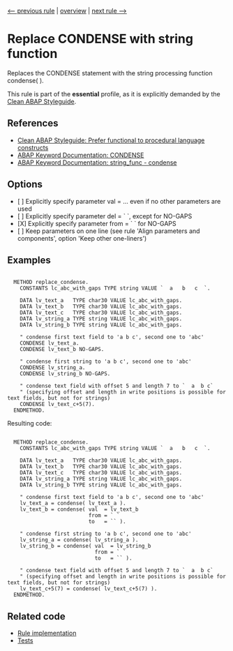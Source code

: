 [<-- previous rule](TranslateRule.md) | [overview](../rules.md) | [next rule -->](DescribeTableRule.md)

# Replace CONDENSE with string function

Replaces the CONDENSE statement with the string processing function condense\( \).

This rule is part of the **essential** profile, as it is explicitly demanded by the [Clean ABAP Styleguide](https://github.com/SAP/styleguides/blob/main/clean-abap/CleanABAP.md).

## References

* [Clean ABAP Styleguide: Prefer functional to procedural language constructs](https://github.com/SAP/styleguides/blob/main/clean-abap/CleanABAP.md#prefer-functional-to-procedural-language-constructs)
* [ABAP Keyword Documentation: CONDENSE](https://help.sap.com/doc/abapdocu_latest_index_htm/latest/en-US/index.htm?file=abapcondense.htm)
* [ABAP Keyword Documentation: string\_func - condense](https://help.sap.com/doc/abapdocu_latest_index_htm/latest/en-US/index.htm?file=abencondense_functions.htm)

## Options

* \[ \] Explicitly specify parameter val = ... even if no other parameters are used
* \[ \] Explicitly specify parameter del = \` \`, except for NO-GAPS
* \[X\] Explicitly specify parameter from = \` \` for NO-GAPS
* \[ \] Keep parameters on one line \(see rule 'Align parameters and components', option 'Keep other one-liners'\)

## Examples


```ABAP

  METHOD replace_condense.
    CONSTANTS lc_abc_with_gaps TYPE string VALUE `  a   b   c  `.

    DATA lv_text_a   TYPE char30 VALUE lc_abc_with_gaps.
    DATA lv_text_b   TYPE char30 VALUE lc_abc_with_gaps.
    DATA lv_text_c   TYPE char30 VALUE lc_abc_with_gaps.
    DATA lv_string_a TYPE string VALUE lc_abc_with_gaps.
    DATA lv_string_b TYPE string VALUE lc_abc_with_gaps.

    " condense first text field to 'a b c', second one to 'abc'
    CONDENSE lv_text_a.
    CONDENSE lv_text_b NO-GAPS.

    " condense first string to 'a b c', second one to 'abc'
    CONDENSE lv_string_a.
    CONDENSE lv_string_b NO-GAPS.

    " condense text field with offset 5 and length 7 to `  a  b c`
    " (specifying offset and length in write positions is possible for text fields, but not for strings)
    CONDENSE lv_text_c+5(7).
  ENDMETHOD.
```

Resulting code:

```ABAP

  METHOD replace_condense.
    CONSTANTS lc_abc_with_gaps TYPE string VALUE `  a   b   c  `.

    DATA lv_text_a   TYPE char30 VALUE lc_abc_with_gaps.
    DATA lv_text_b   TYPE char30 VALUE lc_abc_with_gaps.
    DATA lv_text_c   TYPE char30 VALUE lc_abc_with_gaps.
    DATA lv_string_a TYPE string VALUE lc_abc_with_gaps.
    DATA lv_string_b TYPE string VALUE lc_abc_with_gaps.

    " condense first text field to 'a b c', second one to 'abc'
    lv_text_a = condense( lv_text_a ).
    lv_text_b = condense( val  = lv_text_b
                          from = ` `
                          to   = `` ).

    " condense first string to 'a b c', second one to 'abc'
    lv_string_a = condense( lv_string_a ).
    lv_string_b = condense( val  = lv_string_b
                            from = ` `
                            to   = `` ).

    " condense text field with offset 5 and length 7 to `  a  b c`
    " (specifying offset and length in write positions is possible for text fields, but not for strings)
    lv_text_c+5(7) = condense( lv_text_c+5(7) ).
  ENDMETHOD.
```

## Related code

* [Rule implementation](../../com.sap.adt.abapcleaner/src/com/sap/adt/abapcleaner/rules/commands/CondenseRule.java)
* [Tests](../../test/com.sap.adt.abapcleaner.test/src/com/sap/adt/abapcleaner/rules/commands/CondenseTest.java)

